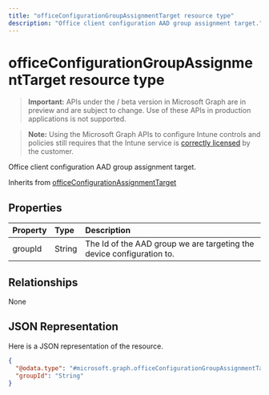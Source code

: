 ```yaml
---
title: "officeConfigurationGroupAssignmentTarget resource type"
description: "Office client configuration AAD group assignment target."
---
```


# officeConfigurationGroupAssignmentTarget resource type

> **Important:** APIs under the / beta version in Microsoft Graph are in preview and are subject to change. Use of these APIs in production applications is not supported.

> **Note:** Using the Microsoft Graph APIs to configure Intune controls and policies still requires that the Intune service is [correctly licensed](https://go.microsoft.com/fwlink/?linkid=839381) by the customer.

Office client configuration AAD group assignment target.

Inherits from [officeConfigurationAssignmentTarget](../resources/intune-cirrus-officeconfigurationassignmenttarget.md)

## Properties
|Property|Type|Description|
|:---|:---|:---|
|groupId|String|The Id of the AAD group we are targeting the device configuration to.|

## Relationships
None
## JSON Representation
Here is a JSON representation of the resource.
<!-- {
  "blockType": "resource",
  "keyProperty": "id",
  "@odata.type": "microsoft.graph.officeConfigurationGroupAssignmentTarget"
}
-->
``` json
{
  "@odata.type": "#microsoft.graph.officeConfigurationGroupAssignmentTarget",
  "groupId": "String"
}
```



